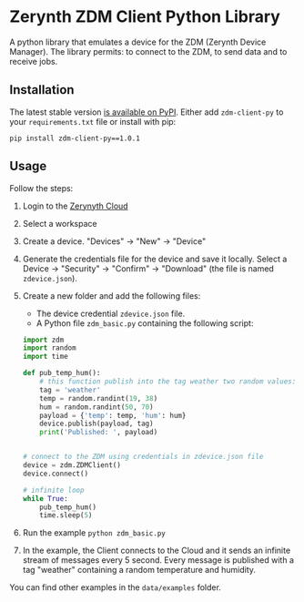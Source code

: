 # Zerynth ZDM Client Python Library

A python library that emulates a device for the  ZDM (Zerynth Device Manager).
The library permits: to connect to the ZDM, to send data and to receive jobs.

## Installation

The latest stable version [is available on PyPI](https://pypi.org/project/zdm-client-py/). Either add `zdm-client-py` to your `requirements.txt` file or install with pip:
```
pip install zdm-client-py==1.0.1
```
    
## Usage

Follow the steps:

1. Login to the [Zerynyth Cloud](https://cloud.zerynth.com) 
2. Select a workspace
3. Create a device. "Devices" -> "New" -> "Device"
4. Generate the credentials file for the device and save it locally. Select a Device -> "Security" -> "Confirm" -> "Download" (the file is named `zdevice.json`).
5. Create a new folder and add the following files:
    - The device credential `zdevice.json` file. 
    - A Python file `zdm_basic.py` containing the following script:

    ```python
    import zdm
    import random
    import time

    def pub_temp_hum():
        # this function publish into the tag weather two random values: the temperature and the humidity
        tag = 'weather'
        temp = random.randint(19, 38)
        hum = random.randint(50, 70)
        payload = {'temp': temp, 'hum': hum}
        device.publish(payload, tag)
        print('Published: ', payload)


    # connect to the ZDM using credentials in zdevice.json file
    device = zdm.ZDMClient()
    device.connect()

    # infinite loop
    while True:
        pub_temp_hum()
        time.sleep(5)
    ```
  5. Run the example `python zdm_basic.py`
  6. In the example, the Client connects to the Cloud and it sends an infinite stream of messages every 5 second. Every message is published with a tag "weather" containing a random temperature and humidity.

You can find other examples in the `data/examples` folder.


